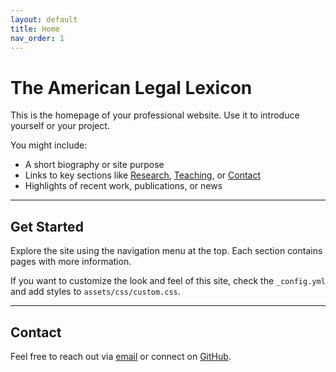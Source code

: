 ```yaml
---
layout: default
title: Home
nav_order: 1
---
```


# The American Legal Lexicon

This is the homepage of your professional website. Use it to introduce yourself or your project.

You might include:

- A short biography or site purpose
- Links to key sections like [Research](projects/), [Teaching](teaching/), or [Contact](contact/)
- Highlights of recent work, publications, or news

---

## Get Started

Explore the site using the navigation menu at the top. Each section contains pages with more information.

If you want to customize the look and feel of this site, check the `_config.yml` and add styles to `assets/css/custom.css`.

---

## Contact

Feel free to reach out via [email](mailto:your@email.com) or connect on [GitHub](https://github.com/yourusername).
